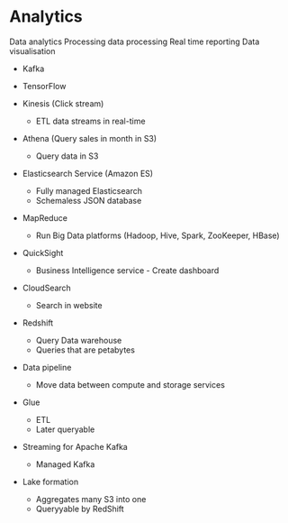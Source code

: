 # Analytics

Data analytics
Processing data processing
Real time reporting
Data visualisation

- Kafka
- TensorFlow

- Kinesis (Click stream)
  - ETL data streams in real-time
- Athena (Query sales in month in S3)
  - Query data in S3
- Elasticsearch Service (Amazon ES)
  - Fully managed Elasticsearch
  - Schemaless JSON database
- MapReduce
  - Run Big Data platforms (Hadoop, Hive, Spark, ZooKeeper, HBase)
- QuickSight
  - Business Intelligence service - Create dashboard
- CloudSearch
  - Search in website
- Redshift
  - Query Data warehouse
  - Queries that are petabytes
- Data pipeline
  - Move data between compute and storage services
- Glue
  - ETL
  - Later queryable
- Streaming for Apache Kafka
  - Managed Kafka
- Lake formation
  - Aggregates many S3 into one
  - Queryyable by RedShift
